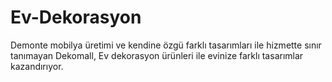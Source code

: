 Ev-Dekorasyon
=============

Demonte mobilya üretimi ve kendine özgü farklı tasarımları ile hizmette sınır tanımayan Dekomall, Ev dekorasyon ürünleri ile evinize farklı tasarımlar kazandırıyor.
